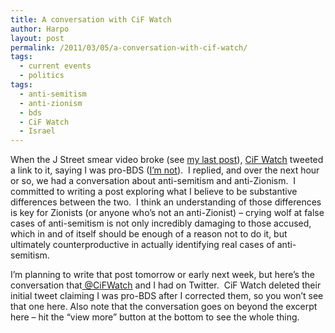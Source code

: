 ```yaml
---
title: A conversation with CiF Watch
author: Harpo
layout: post
permalink: /2011/03/05/a-conversation-with-cif-watch/
tags:
  - current events
  - politics
tags:
  - anti-semitism
  - anti-zionism
  - bds
  - CiF Watch
  - Israel
---
```

When the J Street smear video broke (see <a title="Fisking yet another smear against J Street" href="http://harpojaeger.github.io/2011/03/04/fisking-yet-another-smear-against-j-street/" target="_blank">my last post</a>), <a href="http://cifwatch.com/" target="_blank">CiF Watch</a> tweeted a link to it, saying I was pro-BDS (<a title="BDS: a threat to peace" href="http://harpojaeger.github.io/2009/11/21/bds-a-threat-to-peace/" target="_blank">I&#8217;m not</a>).  I replied, and over the next hour or so, we had a conversation about anti-semitism and anti-Zionism.  I committed to writing a post exploring what I believe to be substantive differences between the two.  I think an understanding of those differences is key for Zionists (or anyone who&#8217;s not an anti-Zionist) – crying wolf at false cases of anti-semitism is not only incredibly damaging to those accused, which in and of itself should be enough of a reason not to do it, but ultimately counterproductive in actually identifying real cases of anti-semitism.

I&#8217;m planning to write that post tomorrow or early next week, but here&#8217;s the conversation that<a href="http://twitter.com/#!/cifwatch" target="_blank"> @CiFWatch</a> and I had on Twitter.  CiF Watch deleted their initial tweet claiming I was pro-BDS after I corrected them, so you won&#8217;t see that one here. Also note that the conversation goes on beyond the excerpt here – hit the &#8220;view more&#8221; button at the bottom to see the whole thing.

<div>
</div>